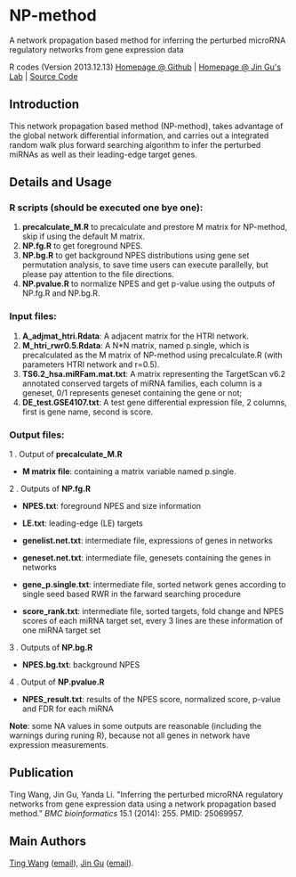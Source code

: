 # NP-method
A network propagation based method for inferring the perturbed microRNA regulatory networks from gene expression data

R codes (Version 2013.12.13) [Homepage @ Github](http://wt2015-github.github.io/NP-method/) | [Homepage @ Jin Gu's Lab](http://bioinfo.au.tsinghua.edu.cn/member/jgu/np/) | [Source Code](https://github.com/wt2015-github/NP-method)

## Introduction
This network propagation based method (NP-method), takes advantage of the global network differential information, and carries out a integrated random walk plus forward searching algorithm to infer the perturbed miRNAs as well as their leading-edge target genes.

## Details and Usage
### R scripts (should be executed one bye one):
1. **precalculate_M.R** to precalculate and prestore M matrix for NP-method, skip if using the default M matrix.
2. **NP.fg.R** to get foreground NPES.
3. **NP.bg.R** to get background NPES distributions using gene set permutation analysis, to save time users can execute parallelly, but please pay attention to the file directions.
4. **NP.pvalue.R** to normalize NPES and get p-value using the outputs of NP.fg.R and NP.bg.R.

### Input files:
1. **A_adjmat_htri.Rdata**: A adjacent matrix for the HTRI network.
2. **M_htri_rwr0.5.Rdata**: A N*N matrix, named p.single, which is precalculated as the M matrix of NP-method using precalculate.R (with parameters HTRI network and r=0.5).
3. **TS6.2_hsa.miRFam.mat.txt**: A matrix representing the TargetScan v6.2 annotated conserved targets of miRNA families, each column is a geneset, 0/1 represents geneset containing the gene or not;
4. **DE_test.GSE4107.txt**: A test gene differential expression file, 2 columns, first is gene name, second is score.

### Output files:
1 . Output of **precalculate_M.R**

* **M matrix file**: containing a matrix variable named p.single.

2 . Outputs of **NP.fg.R**

* **NPES.txt**: foreground NPES and size information

* **LE.txt**: leading-edge (LE) targets

* **genelist.net.txt**: intermediate file, expressions of genes in networks

* **geneset.net.txt**: intermediate file, genesets containing the genes in networks

* **gene_p.single.txt**: intermediate file, sorted network genes according to single seed based RWR in the farward searching procedure

* **score_rank.txt**: intermediate file, sorted targets, fold change and NPES scores of each miRNA target set, every 3 lines are these information of one miRNA target set

3 . Outputs of **NP.bg.R**

* **NPES.bg.txt**: background NPES

4 . Output of **NP.pvalue.R**

* **NPES_result.txt**: results of the NPES score, normalized score, p-value and FDR for each miRNA

**Note**: some NA values in some outputs are reasonable (including the warnings during runing R), because not all genes in network have expression measurements.

## Publication
Ting Wang, Jin Gu, Yanda Li. "Inferring the perturbed microRNA regulatory networks from gene expression data using a network propagation based method." *BMC bioinformatics* 15.1 (2014): 255. PMID: 25069957.

## Main Authors
[Ting Wang](http://wt2015-github.github.io/) ([email](wang9ting@gmail.com)), [Jin Gu](http://bioinfo.au.tsinghua.edu.cn/member/jgu/) ([email](wellgoo@gmail.com)).
